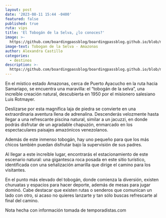 ```yaml
---
layout: post
date: '2023-08-11 15:44 -0400'
featured: false
published: true
ruta: vips
title: 'El Tobogán de la Selva, ¿lo conoces?'
image: >-
  https://github.com/boardingpassblog/boardingpassblog.github.io/blob/main/assets/images/Tobogandelaselva-bp.jpg?raw=true
image-text: Tobogan de la Selva - Amazonas
author: Alexandra Castillo
categories:
  - destinos
description: >-
  https://github.com/boardingpassblog/boardingpassblog.github.io/blob/main/assets/images/Tobogandelaselva-bp.jpg?raw=true
---
```


En el místico estado Amazonas, cerca de Puerto Ayacucho en la ruta hacia Samariapo, se encuentra una maravilla: el “tobogán de la selva”, una increíble creación natural, descubierta en 1950 por el misionero salesiano Luis Rotmayer.


Deslizarse por esta magnífica laja de piedra se convierte en una extraordinaria aventura llena de adrenalina. Descenderás velozmente hasta llegar a una refrescante piscina natural, similar a un jacuzzi, en donde podrás disfrutar de un agradable chapuzón, enmarcado en los espectaculares paisajes amazónicos venezolanos.


Además de este inmenso tobogán, hay uno pequeño para que los más chicos también puedan disfrutar bajo la supervisión de sus padres. 


Al llegar a este increíble lugar, encontrarás el estacionamiento de este escenario natural: una gigantesca roca posada en este sitio turístico, identificada con una señalización amarilla que dirige el camino para los visitantes. 


En el punto más elevado del tobogán, donde comienza la diversión, existen churuatas y espacios para hacer deporte, además de mesas para jugar dominó. Cabe destacar que existen rutas o senderos que comunican un lado con otro, si acaso no quieres lanzarte y tan sólo buscas refrescarte al final del camino. 


Nota hecha con información tomada de temporadistas.com
